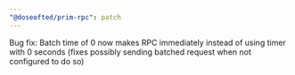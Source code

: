 ```yaml
---
"@doseofted/prim-rpc": patch
---
```


Bug fix: Batch time of 0 now makes RPC immediately instead of using timer with 0 seconds (fixes possibly sending batched
request when not configured to do so)
